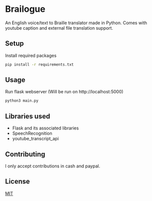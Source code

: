 # Brailogue

An English voice/text to Braille translator made in Python. Comes with youtube caption and external file translation support.

## Setup

Install required packages

```bash
pip install -r requirements.txt
```

## Usage

Run flask webserver (Will be run on http://localhost:5000)

```bash
python3 main.py
```

## Libraries used
- Flask and its associated libraries
- SpeechRecognition
- youtube_transcript_api

## Contributing
I only accept contributions in cash and paypal.

## License
[MIT](https://choosealicense.com/licenses/mit/)